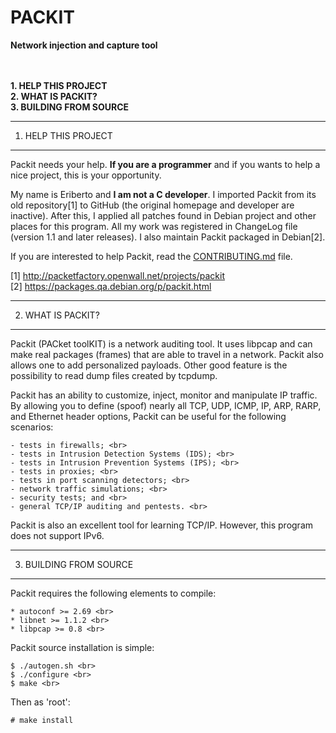 # PACKIT
**Network injection and capture tool**


<br><br>
**1. HELP THIS PROJECT**<br>
**2. WHAT IS PACKIT?**<br>
**3. BUILDING FROM SOURCE**<br>



--------------------
1. HELP THIS PROJECT
--------------------

Packit needs your help. **If you are a programmer** and if you wants to
help a nice project, this is your opportunity.

My name is Eriberto and **I am not a C developer**. I imported Packit from
its old repository[1] to GitHub (the original homepage and developer are
inactive). After this, I applied all patches found in Debian project and
other places for this program. All my work was registered in ChangeLog
file (version 1.1 and later releases). I also maintain Packit packaged in
Debian[2].

If you are interested to help Packit, read the [CONTRIBUTING.md](CONTRIBUTING.md) file.

[1] http://packetfactory.openwall.net/projects/packit<br>
[2] https://packages.qa.debian.org/p/packit.html<br>


------------------
2. WHAT IS PACKIT?
------------------

Packit (PACket toolKIT) is a network auditing tool. It uses libpcap
and can make real packages (frames) that are able to travel in a
network. Packit also allows one to add personalized payloads. Other
good feature is the possibility to read dump files created by
tcpdump.

Packit has an ability to customize, inject, monitor and manipulate IP
traffic. By allowing you to define (spoof) nearly all TCP, UDP, ICMP,
IP, ARP, RARP, and Ethernet header options, Packit can be useful for
the following scenarios:

    - tests in firewalls; <br>
    - tests in Intrusion Detection Systems (IDS); <br>
    - tests in Intrusion Prevention Systems (IPS); <br>
    - tests in proxies; <br>
    - tests in port scanning detectors; <br>
    - network traffic simulations; <br>
    - security tests; and <br>
    - general TCP/IP auditing and pentests. <br>

Packit is also an excellent tool for learning TCP/IP. However, this
program does not support IPv6.


-----------------------
3. BUILDING FROM SOURCE
-----------------------

Packit requires the following elements to compile:

    * autoconf >= 2.69 <br>
    * libnet >= 1.1.2 <br>
    * libpcap >= 0.8 <br>

Packit source installation is simple:

    $ ./autogen.sh <br>
    $ ./configure <br>
    $ make <br>

Then as 'root':

    # make install
